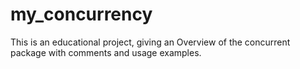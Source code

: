 # my_concurrency
This is an educational project, giving an Overview of the concurrent package with comments and usage examples.
